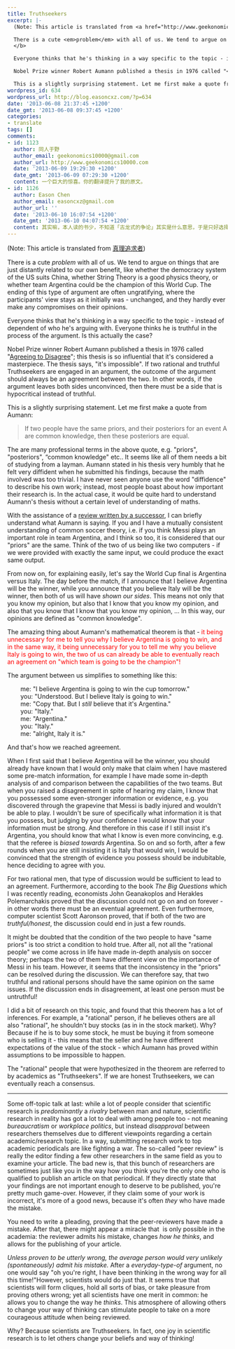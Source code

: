 ```yaml
---
title: Truthseekers
excerpt: |-
  (Note: This article is translated from <a href="http://www.geekonomics10000.com/458" target="_blank">真理追求者</a>)

  There is a cute <em>problem</em> with all of us. We tend to argue on things that are just distantly related to our own benefit, like whether the democracy system of the US suits China, whether String Theory is a good physics theory, or whether team Argentina could be the champion of this World Cup. The ending of this type of argument are often ungratifying, where the participants' view stays as it initially was - unchanged, and they hardly ever make any compromises on their opinions.<b>
  </b>

  Everyone thinks that he's thinking in a way specific to the topic - instead of dependent of who he's arguing with. Everyone thinks he is truthful in the process of the argument. Is this actually the case?

  Nobel Prize winner Robert Aumann published a thesis in 1976 called "<a href="http://www.econ.brown.edu/Students/Debipriya_Chatterjee/EC2060page/Readings/Aumann76.pdf" target="_blank">Agreeing to Disagree</a>"; this thesis is so influential that it's considered a masterpiece. The thesis says, "it's impossible". If two rational and truthful Truthseekers are engaged in an argument, the outcome of the argument should always be an agreement between the two. In other words, if the argument leaves both sides unconvinced, then there must be a side that is hypocritical instead of truthful.

  This is a slightly surprising statement. Let me first make a quote from Aumann:
wordpress_id: 634
wordpress_url: http://blog.easoncxz.com/?p=634
date: '2013-06-08 21:37:45 +1200'
date_gmt: '2013-06-08 09:37:45 +1200'
categories:
- translate
tags: []
comments:
- id: 1123
  author: 同人于野
  author_email: geekonomics10000@gmail.com
  author_url: http://www.geekonomics10000.com
  date: '2013-06-09 19:29:30 +1200'
  date_gmt: '2013-06-09 07:29:30 +1200'
  content: 一个巨大的惊喜。你的翻译提升了我的原文。
- id: 1126
  author: Eason Chen
  author_email: easoncxz@gmail.com
  author_url: ''
  date: '2013-06-10 16:07:54 +1200'
  date_gmt: '2013-06-10 04:07:54 +1200'
  content: 其实嘛，本人读的书少，不知道「古龙式的争论」其实是什么意思，于是只好选择跳过不译了…
---
```

<p>(Note: This article is translated from <a href="http://www.geekonomics10000.com/458" target="_blank">真理追求者</a>)</p>
<p>There is a cute <em>problem</em> with all of us. We tend to argue on things that are just distantly related to our own benefit, like whether the democracy system of the US suits China, whether String Theory is a good physics theory, or whether team Argentina could be the champion of this World Cup. The ending of this type of argument are often ungratifying, where the participants' view stays as it initially was - unchanged, and they hardly ever make any compromises on their opinions.<b><br />
</b></p>
<p>Everyone thinks that he's thinking in a way specific to the topic - instead of dependent of who he's arguing with. Everyone thinks he is truthful in the process of the argument. Is this actually the case?</p>
<p>Nobel Prize winner Robert Aumann published a thesis in 1976 called "<a href="http://www.econ.brown.edu/Students/Debipriya_Chatterjee/EC2060page/Readings/Aumann76.pdf" target="_blank">Agreeing to Disagree</a>"; this thesis is so influential that it's considered a masterpiece. The thesis says, "it's impossible". If two rational and truthful Truthseekers are engaged in an argument, the outcome of the argument should always be an agreement between the two. In other words, if the argument leaves both sides unconvinced, then there must be a side that is hypocritical instead of truthful.</p>
<p>This is a slightly surprising statement. Let me first make a quote from Aumann:<a id="more"></a><a id="more-634"></a></p>
<blockquote><p>If two people have the same priors, and their posteriors for an event A are common knowledge, then these posteriors are equal.</p></blockquote>
<p>The are many professional terms in the above quote, e.g. "priors", "posteriors", “common knowledge" etc.. It seems like all of them needs a bit of studying from a layman. Aumann stated in his thesis very humbly that he felt very diffident when he submitted his findings, because the math involved was too trivial. I have never seen anyone use the word "diffidence" to describe his own work; instead, most people boast about how important their research is. In the actual case, it would be quite hard to understand Aumann's thesis without a certain level of understanding of maths.</p>
<p>With the assistance of a <a href="http://hanson.gmu.edu/deceive.pdf" target="_blank">review written by a successor</a>, I can briefly understand what Aumann is saying. If you and I have a mutually consistent understanding of common soccer theory, i.e. if you think Messi plays an important role in team Argentina, and I think so too, it is considered that our "priors" are the same. Think of the two of us being like two computers - if we were provided with exactly the same input, we could produce the exact same output.</p>
<p>From now on, for explaining easily, let's say the World Cup final is Argentina versus Italy. The day before the match, if I announce that I believe Argentina will be the winner, while you announce that you believe Italy will be the winner, then both of us will have <em>shown our sides</em>. This means not only that you know my opinion, but also that I know that you know my opinion, and also that you know that I know that you know my opinion, ... In this way, our opinions are defined as "common knowledge".</p>
<p>The amazing thing about Aumann's mathematical theorem is that - <span style="color: #ff0000;">it being unnecessary for me to tell you why I believe Argentina is going to win, and in the same way, it being unnecessary for you to tell me why you believe Italy is going to win, the two of us can already be able to eventually reach an agreement on "which team is going to be the champion"!</span></p>
<p>The argument between us simplifies to something like this:</p>
<p style="padding-left: 30px;">me: "I believe Argentina is going to win the cup tomorrow."<br />
you: "Understood. But I believe Italy is going to win."<br />
me: "Copy that. But I <i>still</i> believe that it's Argentina."<br />
you: "Italy."<br />
me: "Argentina."<br />
you: "Italy."<br />
me: "alright, Italy it is."</p>
<p>And that's how we reached agreement.</p>
<p>When I first said that I believe Argentina will be the winner, you should already have known that I would only make that claim when I have mastered some pre-match information, for example I have made some in-depth analysis of and comparison between the capabilities of the two teams. But when you raised a disagreement in spite of hearing my claim, I know that you possessed some even-stronger information or evidence, e.g. you discovered through the grapevine that Messi is badly injured and wouldn't be able to play. I wouldn't be sure of specifically what information it is that you possess, but judging by your confidence I would know that your information must be strong. And therefore in this case if I still insist it's Argentina, you should know that what I know is even more convincing, e.g. that the referee is <em>biased towards</em> Argentina. So on and so forth, after a few rounds when you are still insisting it is Italy that would win, I would be convinced that the strength of evidence you possess should be indubitable, hence deciding to agree with you.</p>
<p>For two rational men, that type of discussion would be sufficient to lead to an agreement. Furthermore, according to the book <em>The Big Questions</em> which I was recently reading, economists John Geanakoplos and Herakles Polemarchakis proved that the discussion could not go on and on forever - in other words there must be an eventual agreement. Even furthermore, computer scientist Scott Aaronson proved, that if both of the two are <em>truthful/honest</em>, the discussion could end in just a few rounds.</p>
<p>It might be doubted that the condition of the two people to have "same priors" is too strict a condition to hold true. After all, not all the "rational people" we come across in life have made in-depth analysis on soccer theory; perhaps the two of them have different view on the importance of Messi in his team. However, it seems that the inconsistency in the "priors" can be resolved during the discussion. We can therefore say, that two truthful and rational persons should have the same opinion on the same issues. If the discussion ends in disagreement, at least one person must be untruthful!</p>
<p>I did a bit of research on this topic, and found that this theorem has a lot of inferences. For example, a "rational" person, if he believes others are all also "rational", he shouldn't buy stocks (as in in the stock market). Why? Because if he is to buy some stock, he must be buying it from someone who is selling it - this means that the seller and he have different expectations of the value of the stock - which Aumann has proved within assumptions to be impossible to happen.</p>
<p>The "rational" people that were hypothesized in the theorem are referred to by academics as "Truthseekers". If we are honest Truthseekers, we can eventually reach a consensus.</p>
<hr />
<p>Some off-topic talk at last: while a lot of people consider that scientific research is <em>predominantly</em> a <em>rivalry</em> between man and nature, scientific research in reality has got a lot to deal with among people too - not meaning <em>bureaucratism</em> or <em>workplace politics</em>, but instead <em>disapproval</em> between researchers themselves due to different viewpoints regarding a certain academic/research topic. In a way, submitting research work to top academic periodicals are like fighting a war. The so-called "peer review" is really the editor finding a few other researchers in the same field as you to examine your article. The bad new is, that this bunch of researchers are sometimes just like you in the way how you think you're the only one who is qualified to publish an article on that periodical. If they directly state that your findings are not important enough to deserve to be published, you're pretty much game-over. However, if they claim some of your work is incorrect, it's more of a good news, because it's often <em>they</em> who have made the mistake.</p>
<p>You need to write a pleading, proving that the peer-reviewers have made a mistake. After that, there might appear a miracle that  is only possible in the academia: the reviewer admits his mistake, changes <em>how he thinks</em>, and allows for the publishing of your article.</p>
<p><em>Unless proven to be utterly wrong, the average person would very unlikely (spontaneously) admit his mistake.</em> After a <em>everyday-type-of</em> argument, no one would say "oh you're right, I have been thinking in the wrong way for all this time!"However, scientists would do just that. It seems true that scientists will form cliques, hold all sorts of bias, or take pleasure from proving others wrong; yet all scientists have one merit in common: he allows you to change the way he <em>thinks</em>. This atmosphere of allowing others to change your way of thinking can stimulate people to take on a more courageous attitude when being reviewed.</p>
<p>Why? Because scientists are Truthseekers. In fact, one joy in scientific research is to let others change your beliefs and way of thinking!</p>
